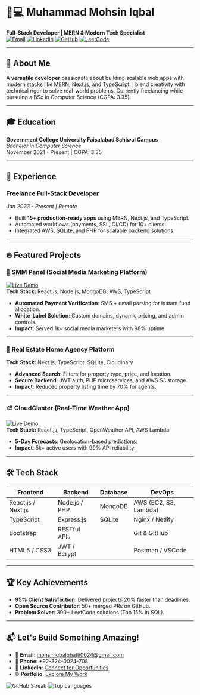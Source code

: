 # 👨💻 Muhammad Mohsin Iqbal  
**Full-Stack Developer | MERN & Modern Tech Specialist**  
[![Email](https://img.shields.io/badge/-Email-%23EA4335?style=flat&logo=gmail&logoColor=white)](mailto:mohsiniqbalbhatti0024@gmail.com)
[![LinkedIn](https://img.shields.io/badge/-LinkedIn-%230A66C2?style=flat&logo=linkedin)](https://linkedin.com/in/your-linkedin)
[![GitHub](https://img.shields.io/badge/-GitHub-%23181717?style=flat&logo=github)](https://github.com/your-github)
[![LeetCode](https://img.shields.io/badge/-LeetCode-%23FFA116?style=flat&logo=leetcode)](https://leetcode.com/your-leetcode)

---

## 🚀 About Me  
A **versatile developer** passionate about building scalable web apps with modern stacks like MERN, Next.js, and TypeScript. I blend creativity with technical rigor to solve real-world problems. Currently freelancing while pursuing a BSc in Computer Science (CGPA: 3.35).

---

## 🎓 Education  
**Government College University Faisalabad Sahiwal Campus**  
*Bachelor in Computer Science*  
November 2021 - Present | CGPA: 3.35  

---

## 💼 Experience  
### **Freelance Full-Stack Developer**  
*Jan 2023 - Present | Remote*  
- Built **15+ production-ready apps** using MERN, Next.js, and TypeScript.  
- Automated workflows (payments, SSL, CI/CD) for 10+ clients.  
- Integrated AWS, SQLite, and PHP for scalable backend solutions.  

---

## 🔥 Featured Projects  

### 🚀 **SMM Panel (Social Media Marketing Platform)**  
[![Live Demo](https://img.shields.io/badge/Live-Demo-%2300C7B7?style=flat)](https://pakboosterz.com/)  
**Tech Stack:** React.js, Node.js, MongoDB, AWS, TypeScript  
- **Automated Payment Verification**: SMS + email parsing for instant fund allocation.  
- **White-Label Solution**: Custom domains, dynamic pricing, and admin controls.  
- **Impact**: Served 1k+ social media marketers with 98% uptime.  

---

### 🏡 **Real Estate Home Agency Platform**  
**Tech Stack:** Next.js, TypeScript, SQLite, Cloudinary  
- **Advanced Search**: Filters for property type, price, and location.  
- **Secure Backend**: JWT auth, PHP microservices, and AWS S3 storage.  
- **Impact**: Reduced property listing time by 70% for agents.  

---

### ⛅ **CloudClaster (Real-Time Weather App)**  
[![Live Demo](https://img.shields.io/badge/Live-Demo-%2300C7B7?style=flat)](https://cloudclaster.netlify.app/)  
**Tech Stack:** React.js, TypeScript, OpenWeather API, AWS Lambda  
- **5-Day Forecasts**: Geolocation-based predictions.  
- **Impact**: 5k+ active users with 99% API reliability.  

---

## 🛠️ Tech Stack  
| **Frontend**       | **Backend**        | **Database** | **DevOps**         |  
|---------------------|--------------------|--------------|--------------------|  
| React.js / Next.js  | Node.js / PHP      | MongoDB      | AWS (EC2, S3, Lambda) |  
| TypeScript          | Express.js         | SQLite       | Nginx / Netlify    |  
| Bootstrap           | RESTful APIs       |              | Git & GitHub       |  
| HTML5 / CSS3        | JWT / Bcrypt       |              | Postman / VSCode   |  

---

## 🏆 Key Achievements  
- **95% Client Satisfaction**: Delivered projects 20% faster than deadlines.  
- **Open Source Contributor**: 50+ merged PRs on GitHub.  
- **Problem Solver**: 300+ LeetCode solutions (Top 15% in SQL).  

---

## 📬 Let's Build Something Amazing!  
- 📧 **Email**: [mohsiniqbalbhatti0024@gmail.com](mailto:mohsiniqbalbhatti0024@gmail.com)  
- 📱 **Phone**: +92-324-0024-708  
- 💼 **LinkedIn**: [Connect for Opportunities](https://linkedin.com/in/your-linkedin)  
- 🌐 **Portfolio**: [Explore My Work](#-featured-projects)  

![GitHub Streak](https://streak-stats.demolab.com?user=your-github&theme=radical)
![Top Languages](https://github-readme-stats.vercel.app/api/top-langs/?username=your-github&layout=compact&theme=radical)
